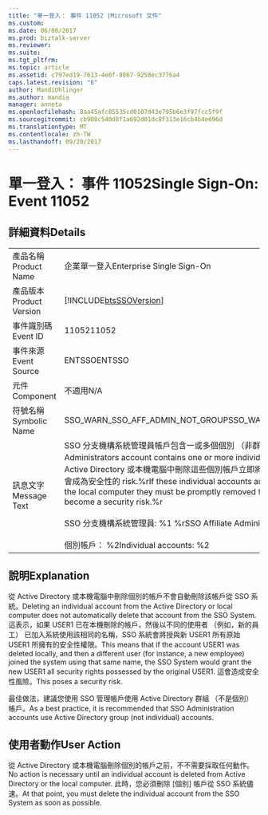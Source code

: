 ```yaml
---
title: "單一登入： 事件 11052 |Microsoft 文件"
ms.custom: 
ms.date: 06/08/2017
ms.prod: biztalk-server
ms.reviewer: 
ms.suite: 
ms.tgt_pltfrm: 
ms.topic: article
ms.assetid: c797ed19-7613-4e0f-8867-9258ec3776a4
caps.latest.revision: "6"
author: MandiOhlinger
ms.author: mandia
manager: anneta
ms.openlocfilehash: 8aa45afc85535cd0107d43e795b6e3f97fcc5f9f
ms.sourcegitcommit: cb908c540d8f1a692d01dc8f313e16cb4b4e696d
ms.translationtype: MT
ms.contentlocale: zh-TW
ms.lasthandoff: 09/20/2017
---
```

# <a name="single-sign-on-event-11052"></a><span data-ttu-id="669a6-102">單一登入： 事件 11052</span><span class="sxs-lookup"><span data-stu-id="669a6-102">Single Sign-On: Event 11052</span></span>
## <a name="details"></a><span data-ttu-id="669a6-103">詳細資料</span><span class="sxs-lookup"><span data-stu-id="669a6-103">Details</span></span>  
  
|||  
|-|-|  
|<span data-ttu-id="669a6-104">產品名稱</span><span class="sxs-lookup"><span data-stu-id="669a6-104">Product Name</span></span>|<span data-ttu-id="669a6-105">企業單一登入</span><span class="sxs-lookup"><span data-stu-id="669a6-105">Enterprise Single Sign-On</span></span>|  
|<span data-ttu-id="669a6-106">產品版本</span><span class="sxs-lookup"><span data-stu-id="669a6-106">Product Version</span></span>|[!INCLUDE[btsSSOVersion](../includes/btsssoversion-md.md)]|  
|<span data-ttu-id="669a6-107">事件識別碼</span><span class="sxs-lookup"><span data-stu-id="669a6-107">Event ID</span></span>|<span data-ttu-id="669a6-108">11052</span><span class="sxs-lookup"><span data-stu-id="669a6-108">11052</span></span>|  
|<span data-ttu-id="669a6-109">事件來源</span><span class="sxs-lookup"><span data-stu-id="669a6-109">Event Source</span></span>|<span data-ttu-id="669a6-110">ENTSSO</span><span class="sxs-lookup"><span data-stu-id="669a6-110">ENTSSO</span></span>|  
|<span data-ttu-id="669a6-111">元件</span><span class="sxs-lookup"><span data-stu-id="669a6-111">Component</span></span>|<span data-ttu-id="669a6-112">不適用</span><span class="sxs-lookup"><span data-stu-id="669a6-112">N/A</span></span>|  
|<span data-ttu-id="669a6-113">符號名稱</span><span class="sxs-lookup"><span data-stu-id="669a6-113">Symbolic Name</span></span>|<span data-ttu-id="669a6-114">SSO_WARN_SSO_AFF_ADMIN_NOT_GROUP</span><span class="sxs-lookup"><span data-stu-id="669a6-114">SSO_WARN_SSO_AFF_ADMIN_NOT_GROUP</span></span>|  
|<span data-ttu-id="669a6-115">訊息文字</span><span class="sxs-lookup"><span data-stu-id="669a6-115">Message Text</span></span>|<span data-ttu-id="669a6-116">SSO 分支機構系統管理員帳戶包含一或多個個別 （非群組） 帳戶。</span><span class="sxs-lookup"><span data-stu-id="669a6-116">The SSO Affiliate Administrators account contains one or more individual (not group) accounts.</span></span> <span data-ttu-id="669a6-117">如果從 Active Directory 或本機電腦中刪除這些個別帳戶立即將它們必須移除從 SSO 系統，或可能會成為安全性的 risk.%r</span><span class="sxs-lookup"><span data-stu-id="669a6-117">If these individual accounts are deleted from Active Directory or the local computer they must be promptly removed from the SSO system or they could become a security risk.%r</span></span><br /><br /> <span data-ttu-id="669a6-118">SSO 分支機構系統管理員: %1 %r</span><span class="sxs-lookup"><span data-stu-id="669a6-118">SSO Affiliate Administrators: %1%r</span></span><br /><br /> <span data-ttu-id="669a6-119">個別帳戶： %2</span><span class="sxs-lookup"><span data-stu-id="669a6-119">Individual accounts: %2</span></span>|  
  
## <a name="explanation"></a><span data-ttu-id="669a6-120">說明</span><span class="sxs-lookup"><span data-stu-id="669a6-120">Explanation</span></span>  
 <span data-ttu-id="669a6-121">從 Active Directory 或本機電腦中刪除個別的帳戶不會自動刪除該帳戶從 SSO 系統。</span><span class="sxs-lookup"><span data-stu-id="669a6-121">Deleting an individual account from the Active Directory or local computer does not automatically delete that account from the SSO System.</span></span> <span data-ttu-id="669a6-122">這表示，如果 USER1 已在本機刪除的帳戶，然後以不同的使用者 （例如，新的員工） 已加入系統使用該相同的名稱，SSO 系統會將授與新 USER1 所有原始 USER1 所擁有的安全性權限。</span><span class="sxs-lookup"><span data-stu-id="669a6-122">This means that if the account USER1 was deleted locally, and then a different user (for instance, a new employee) joined the system using that same name, the SSO System would grant the new USER1 all security rights possessed by the original USER1.</span></span> <span data-ttu-id="669a6-123">這會造成安全性風險。</span><span class="sxs-lookup"><span data-stu-id="669a6-123">This poses a security risk.</span></span>  
  
 <span data-ttu-id="669a6-124">最佳做法，建議您使用 SSO 管理帳戶使用 Active Directory 群組 （不是個別） 帳戶。</span><span class="sxs-lookup"><span data-stu-id="669a6-124">As a best practice, it is recommended that SSO Administration accounts use Active Directory group (not individual) accounts.</span></span>  
  
## <a name="user-action"></a><span data-ttu-id="669a6-125">使用者動作</span><span class="sxs-lookup"><span data-stu-id="669a6-125">User Action</span></span>  
 <span data-ttu-id="669a6-126">從 Active Directory 或本機電腦刪除個別的帳戶之前，不不需要採取任何動作。</span><span class="sxs-lookup"><span data-stu-id="669a6-126">No action is necessary until an individual account is deleted from Active Directory or the local computer.</span></span> <span data-ttu-id="669a6-127">此時，您必須刪除 [個別] 帳戶從 SSO 系統儘速。</span><span class="sxs-lookup"><span data-stu-id="669a6-127">At that point, you must delete the individual account from the SSO System as soon as possible.</span></span>